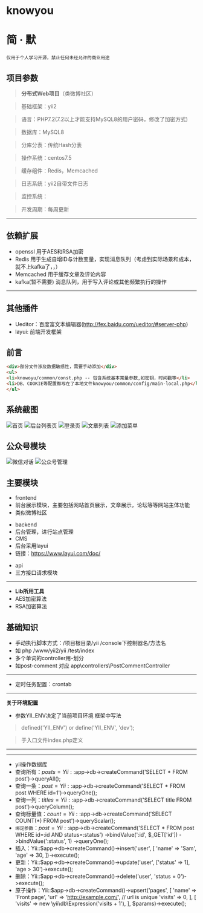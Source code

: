 # knowyou
# 简 · 默
`仅用于个人学习开源，禁止任何未经允许的商业用途`

## 项目参数

>  **分布式Web项目**（类微博社区）

> 基础框架：yii2

> 语言：PHP7.2(7.2以上才能支持MySQL8的用户密码，修改了加密方式)

> 数据库：MySQL8

> 分库分表：传统Hash分表

> 操作系统：centos7.5

> 缓存组件：Redis，Memcached

> 日志系统：yii2自带文件日志

> 监控系统：

> 开发周期：每周更新

---
##   依赖扩展
* openssl   用于AES和RSA加密
* Redis     用于生成自增ID与计数变量，实现消息队列（考虑到实际场景和成本，就不上kafka了，，）
* Memcached 用于缓存文章及评论内容
* kafka(暂不需要)     消息队列，用于写入评论或其他频繁执行的操作
---
## 其他插件
* Ueditor：百度富文本编辑器(http://fex.baidu.com/ueditor/#server-php)
* layui:   前端开发框架


## 前言
```html
<div>部分文件涉及数据敏感性，需要手动添加</div>
<ul>
<li>knowoyu/common/const.php -- 包含系统基本常量参数,如密钥，时间戳等</li>
<li>DB、COOKIE等配置都写在了本地文件knowyou/common/config/main-local.php</li>
</ul>

```

## 系统截图

![首页](https://github.com/jackzerocheng/data/blob/master/img/projectImage/%E9%A6%96%E9%A1%B5.png)
![后台列表页](https://github.com/jackzerocheng/data/blob/master/img/projectImage/%E5%90%8E%E5%8F%B0%E5%88%97%E8%A1%A8%E9%A1%B5.png)
![登录页](https://github.com/jackzerocheng/data/blob/master/img/projectImage/%E7%99%BB%E5%BD%95%E9%A1%B5.png)
![文章列表](https://github.com/jackzerocheng/data/blob/master/img/projectImage/%E6%96%87%E7%AB%A0%E5%88%97%E8%A1%A8.png)
![添加菜单](https://github.com/jackzerocheng/data/blob/master/img/projectImage/%E6%B7%BB%E5%8A%A0%E8%8F%9C%E5%8D%95.png)


## 公众号模块
![微信对话](https://github.com/jackzerocheng/data/blob/master/img/projectImage/%E5%BE%AE%E4%BF%A1%E5%AF%B9%E8%AF%9D.png)
![公众号管理](https://github.com/jackzerocheng/data/blob/master/img/projectImage/%E5%85%AC%E4%BC%97%E5%8F%B7%E7%AE%A1%E7%90%86.png)
## 主要模块

- frontend
- 前台展示模块，主要包括网站首页展示，文章展示，论坛等等网站主体功能
- 类似微博社区

* backend 
* 后台管理，进行站点管理
* CMS
* 后台采用layui
* 链接：https://www.layui.com/doc/


- api
- 三方接口请求模块

---

* **Lib所用工具**
* AES加密算法
* RSA加密算法


## 基础知识
* 手动执行脚本方式：/项目根目录/yii /console下控制器名/方法名
* 如 php /www/yii2/yii /test/index
* 多个单词的controller用-划分
* 如post-comment 对应 app\controllers\PostCommentController
---
* 定时任务配置：crontab



----
**关于环境配置**
* 参数YII_ENV决定了当前项目环境
框架中写法
> defined('YII_ENV') or define('YII_ENV', 'dev');

> 于入口文件index.php定义

----


-----
* yii操作数据库
* 查询所有：$posts = Yii::$app->db->createCommand('SELECT * FROM post')->queryAll();
* 查询一条：$post = Yii::$app->db->createCommand('SELECT * FROM post WHERE id=1')->queryOne();
* 查询一列：$titles = Yii::$app->db->createCommand('SELECT title FROM post')->queryColumn();
* 查询标量值：$count = Yii::$app->db->createCommand('SELECT COUNT(*) FROM post')->queryScalar();
* `绑定参数`：$post = Yii::$app->db->createCommand('SELECT * FROM post WHERE id=:id AND status=:status')
                    ->bindValue(':id', $_GET['id'])
                    ->bindValue(':status', 1)
                    ->queryOne();
* 插入：Yii::$app->db->createCommand()->insert('user', [
           'name' => 'Sam',
           'age' => 30,
       ])->execute();
* 更新：Yii::$app->db->createCommand()->update('user', ['status' => 1], 'age > 30')->execute();
* 删除：Yii::$app->db->createCommand()->delete('user', 'status = 0')->execute();
* 原子操作：Yii::$app->db->createCommand()->upsert('pages', [
           'name' => 'Front page',
           'url' => 'http://example.com/', // url is unique
           'visits' => 0,
       ], [
           'visits' => new \yii\db\Expression('visits + 1'),
       ], $params)->execute();